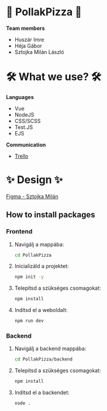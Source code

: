 # 🍕 PollakPizza 🍕

**Team members**
- Huszár Imre
- Héja Gábor
- Sztojka Milán László

# 🛠️ What we use? 🛠️
**Languages**
- Vue
- NodeJS
- CSS/SCSS
- Test.JS
- EJS

**Communication**
- [Trello](https://trello.com/b/HTyy5zsR/pollakpizza)

# ✨ Design ✨
[Figma - Sztojka Milán](https://www.figma.com/design/3cn4MyvbE0Tu59KtHSmrFr/Untitled?node-id=0-1&t=pQlUZ96SUX6tvnaB-1)

## How to install packages
### Frontend
1. Navigálj a mappába:
    ```sh
    cd PollakPizza
    ```
2. Inicializáld a projektet:
    ```sh
    npm init -y
    ```
3. Telepítsd a szükséges csomagokat:
    ```sh
    npm install
    ```
4. Indítsd el a weboldalt:
    ```sh
    npm run dev
    ```

### Backend
1. Navigálj a backend mappába:
    ```sh
    cd PollakPizza/backend
    ```
2. Telepítsd a szükséges csomagokat:
    ```sh
    npm install
    ```
3. Indítsd el a backendet:
    ```sh
    node .
    ```
